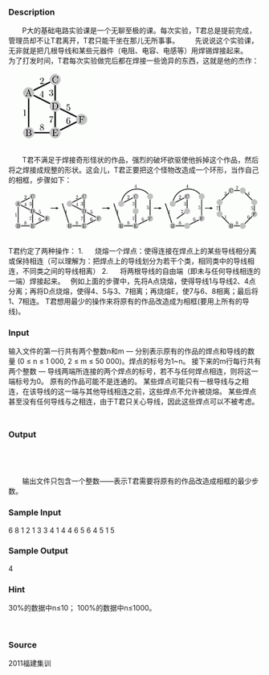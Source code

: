 
### Description
       P大的基础电路实验课是一个无聊至极的课。每次实验，T君总是提前完成，管理员却不让T君离开，T君只能干坐在那儿无所事事。
       先说说这个实验课，无非就是把几根导线和某些元器件（电阻、电容、电感等）用焊锡焊接起来。
       为了打发时间，T君每次实验做完后都在焊接一些诡异的东西，这就是他的杰作：
![](/JudgeOnline/upload/201111/1.jpg)

       T君不满足于焊接奇形怪状的作品，强烈的破坏欲驱使他拆掉这个作品，然后将之焊接成规整的形状。这会儿，T君正要把这个怪物改造成一个环形，当作自己的相框，步骤如下：
![](/JudgeOnline/upload/201111/2.jpg)





T君约定了两种操作：
1.      烧熔一个焊点：使得连接在焊点上的某些导线相分离或保持相连（可以理解为：把焊点上的导线划分为若干个类，相同类中的导线相连，不同类之间的导线相离）
2.      将两根导线的自由端（即未与任何导线相连的一端）焊接起来。
 
例如上面的步骤中，先将A点烧熔，使得导线1与导线2、4点分离；再将D点烧熔，使得4、5与3、7相离；再烧熔E，使7与6、8相离；最后将1、7相连。
T君想用最少的操作来将原有的作品改造成为相框(要用上所有的导线)。
 
### Input
输入文件的第一行共有两个整数n和m — 分别表示原有的作品的焊点和导线的数量 (0 ≤ n ≤ 1 000, 2 ≤ m ≤ 50 000)。焊点的标号为1~n。 接下来的m行每行共有两个整数 — 导线两端所连接的两个焊点的标号，若不与任何焊点相连，则将这一端标号为0。
原有的作品可能不是连通的。
某些焊点可能只有一根导线与之相连，在该导线的这一端与其他导线相连之前，这些焊点不允许被烧熔。
某些焊点甚至没有任何导线与之相连，由于T君只关心导线，因此这些焊点可以不被考虑。
 

## 

### Output

##  

       输出文件只包含一个整数——表示T君需要将原有的作品改造成相框的最少步数。
### Sample Input
6 8
1 2
1 3
3 4
1 4
4 6
5 6
4 5
1 5

### Sample Output
4
### Hint
30%的数据中n≤10；
100%的数据中n≤1000。


 
### Source
2011福建集训